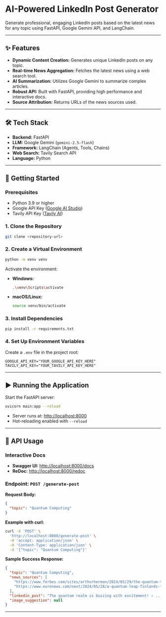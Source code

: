 # AI-Powered LinkedIn Post Generator

Generate professional, engaging LinkedIn posts based on the latest news for any topic using FastAPI, Google Gemini API, and LangChain.

---

## ✨ Features

- **Dynamic Content Creation:** Generates unique LinkedIn posts on any topic.
- **Real-time News Aggregation:** Fetches the latest news using a web search tool.
- **AI Summarization:** Utilizes Google Gemini to summarize complex articles.
- **Robust API:** Built with FastAPI, providing high performance and interactive docs.
- **Source Attribution:** Returns URLs of the news sources used.

---

## 🛠️ Tech Stack

- **Backend:** FastAPI
- **LLM:** Google Gemini (`gemini-2.5-flash`)
- **Framework:** LangChain (Agents, Tools, Chains)
- **Web Search:** Tavily Search API
- **Language:** Python

---

## 🚀 Getting Started

### Prerequisites

- Python 3.9 or higher
- Google API Key ([Google AI Studio](https://aistudio.google.com/))
- Tavily API Key ([Tavily AI](https://www.tavily.com/))

### 1. Clone the Repository

```sh
git clone <repository-url>
```

### 2. Create a Virtual Environment

```sh
python -m venv venv
```

Activate the environment:

- **Windows:**  
  ```sh
  .\venv\Scripts\activate
  ```
- **macOS/Linux:**  
  ```sh
  source venv/bin/activate
  ```

### 3. Install Dependencies

```sh
pip install -r requirements.txt
```

### 4. Set Up Environment Variables

Create a `.env` file in the project root:

```env
GOOGLE_API_KEY="YOUR_GOOGLE_API_KEY_HERE"
TAVILY_API_KEY="YOUR_TAVILY_API_KEY_HERE"
```

---

## ▶️ Running the Application

Start the FastAPI server:

```sh
uvicorn main:app --reload
```

- Server runs at: [http://localhost:8000](http://localhost:8000)
- Hot-reloading enabled with `--reload`

---

## 📖 API Usage

### Interactive Docs

- **Swagger UI:** [http://localhost:8000/docs](http://localhost:8000/docs)
- **ReDoc:** [http://localhost:8000/redoc](http://localhost:8000/redoc)

### Endpoint: `POST /generate-post`

**Request Body:**

```json
{
  "topic": "Quantum Computing"
}
```

**Example with curl:**

```sh
curl -X 'POST' \
  'http://localhost:8000/generate-post' \
  -H 'accept: application/json' \
  -H 'Content-Type: application/json' \
  -d '{"topic": "Quantum Computing"}'
```

**Sample Success Response:**

```json
{
  "topic": "Quantum Computing",
  "news_sources": [
    "https://www.forbes.com/sites/arthurherman/2024/05/29/the-quantum-tech-race-with-china-is-one-america-cant-afford-to-lose/",
    "https://www.euronews.com/next/2024/05/28/a-quantum-leap-finlands-first-quantum-computer-is-now-online-and-free-for-all-to-use"
  ],
  "linkedin_post": "The quantum realm is buzzing with excitement! ⚛️ ...",
  "image_suggestion": null
}
```

---


